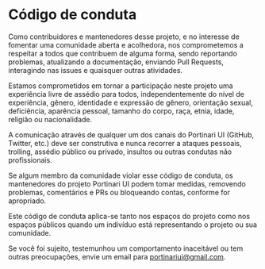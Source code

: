 # Código de conduta

Como contribuidores e mantenedores desse projeto, e no interesse de fomentar uma comunidade aberta e acolhedora, nos comprometemos a respeitar a todos que contribuem de alguma forma, sendo reportando problemas, atualizando a documentação, enviando Pull Requests, interagindo nas issues e quaisquer outras atividades.

Estamos comprometidos em tornar a participação neste projeto uma experiência livre de assédio para todos, independentemente do nível de experiência, gênero, identidade e expressão de gênero, orientação sexual, deficiência, aparência pessoal, tamanho do corpo, raça, etnia, idade, religião ou nacionalidade.

A comunicação através de qualquer um dos canais do Portinari UI (GitHub, Twitter, etc.) deve ser construtiva e nunca recorrer a ataques pessoais, trolling, assédio público ou privado, insultos ou outras condutas não profissionais.

Se algum membro da comunidade violar esse código de conduta, os mantenedores do projeto Portinari UI podem tomar medidas, removendo problemas, comentários e PRs ou bloqueando contas, conforme for apropriado.

Este código de conduta aplica-se tanto nos espaços do projeto como nos espaços públicos quando um indivíduo está representando o projeto ou sua comunidade.

Se você foi sujeito, testemunhou um comportamento inaceitável ou tem outras preocupações, envie um email para portinariui@gmail.com.
